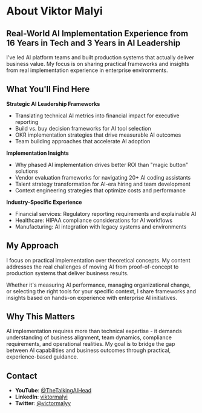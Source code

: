 # About Viktor Malyi

## Real-World AI Implementation Experience from 16 Years in Tech and 3 Years in AI Leadership

I've led AI platform teams and built production systems that actually deliver business value. My focus is on sharing practical frameworks and insights from real implementation experience in enterprise environments.

## What You'll Find Here

**Strategic AI Leadership Frameworks**
- Translating technical AI metrics into financial impact for executive reporting
- Build vs. buy decision frameworks for AI tool selection  
- OKR implementation strategies that drive measurable AI outcomes
- Team building approaches that accelerate AI adoption

**Implementation Insights** 
- Why phased AI implementation drives better ROI than "magic button" solutions
- Vendor evaluation frameworks for navigating 20+ AI coding assistants
- Talent strategy transformation for AI-era hiring and team development
- Context engineering strategies that optimize costs and performance

**Industry-Specific Experience**
- Financial services: Regulatory reporting requirements and explainable AI
- Healthcare: HIPAA compliance considerations for AI workflows  
- Manufacturing: AI integration with legacy systems and environments

## My Approach

I focus on practical implementation over theoretical concepts. My content addresses the real challenges of moving AI from proof-of-concept to production systems that deliver business results.

Whether it's measuring AI performance, managing organizational change, or selecting the right tools for your specific context, I share frameworks and insights based on hands-on experience with enterprise AI initiatives.

## Why This Matters

AI implementation requires more than technical expertise - it demands understanding of business alignment, team dynamics, compliance requirements, and operational realities. My goal is to bridge the gap between AI capabilities and business outcomes through practical, experience-based guidance.

## Contact

- **YouTube**: [@TheTalkingAIHead](https://www.youtube.com/@TheTalkingAIHead)
- **LinkedIn**: [viktormalyi](https://de.linkedin.com/in/viktormalyi)
- **Twitter**: [@victormalyy](https://twitter.com/victormalyy)